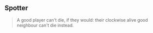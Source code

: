 ## Spotter

> A good player can't die, if they would: their clockwise alive good neighbour can't die instead.
